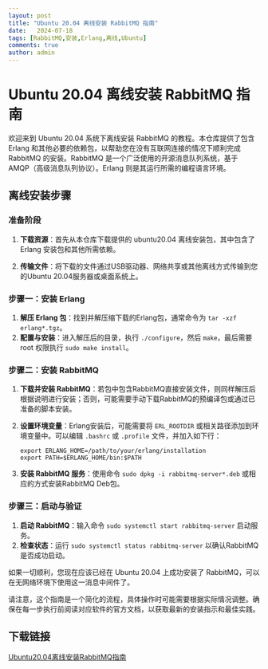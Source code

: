 ```yaml
---
layout: post
title: "Ubuntu 20.04 离线安装 RabbitMQ 指南"
date:   2024-07-18
tags: [RabbitMQ,安装,Erlang,离线,Ubuntu]
comments: true
author: admin
---
```

# Ubuntu 20.04 离线安装 RabbitMQ 指南

欢迎来到 Ubuntu 20.04 系统下离线安装 RabbitMQ 的教程。本仓库提供了包含 Erlang 和其他必要的依赖包，以帮助您在没有互联网连接的情况下顺利完成 RabbitMQ 的安装。RabbitMQ 是一个广泛使用的开源消息队列系统，基于 AMQP（高级消息队列协议）。Erlang 则是其运行所需的编程语言环境。

## 离线安装步骤

### 准备阶段

1. **下载资源**：首先从本仓库下载提供的 ubuntu20.04 离线安装包，其中包含了 Erlang 安装包和其他所需依赖。
   
2. **传输文件**：将下载的文件通过USB驱动器、网络共享或其他离线方式传输到您的Ubuntu 20.04服务器或桌面系统上。

### 步骤一：安装 Erlang

1. **解压 Erlang 包**：找到并解压缩下载的Erlang包，通常命令为 `tar -xzf erlang*.tgz`。
2. **配置与安装**：进入解压后的目录，执行 `./configure`，然后 `make`，最后需要 root 权限执行 `sudo make install`。

### 步骤二：安装 RabbitMQ

1. **下载并安装 RabbitMQ**：若包中包含RabbitMQ直接安装文件，则同样解压后根据说明进行安装；否则，可能需要手动下载RabbitMQ的预编译包或通过已准备的脚本安装。
   
2. **设置环境变量**：Erlang安装后，可能需要将 `ERL_ROOTDIR` 或相关路径添加到环境变量中。可以编辑 `.bashrc` 或 `.profile` 文件，并加入如下行：
   ```
   export ERLANG_HOME=/path/to/your/erlang/installation
   export PATH=$ERLANG_HOME/bin:$PATH
   ```

3. **安装 RabbitMQ 服务**：使用命令 `sudo dpkg -i rabbitmq-server*.deb` 或相应的方式安装RabbitMQ Deb包。

### 步骤三：启动与验证

1. **启动 RabbitMQ**：输入命令 `sudo systemctl start rabbitmq-server` 启动服务。
2. **检查状态**：运行 `sudo systemctl status rabbitmq-server` 以确认RabbitMQ是否成功启动。
   
如果一切顺利，您现在应该已经在 Ubuntu 20.04 上成功安装了 RabbitMQ，可以在无网络环境下使用这一消息中间件了。

请注意，这个指南是一个简化的流程，具体操作时可能需要根据实际情况调整。确保在每一步执行前阅读对应软件的官方文档，以获取最新的安装指示和最佳实践。

## 下载链接

[Ubuntu20.04离线安装RabbitMQ指南](https://pan.quark.cn/s/e00b66978bc3)